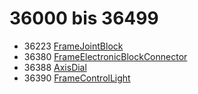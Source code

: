 # 36000 bis 36499
- 36223 [FrameJointBlock](Elements/FrameJointBlock.md)
- 36380 [FrameElectronicBlockConnector](Elements/FrameElectronicBlockConnector.md)
- 36388 [AxisDial](Elements/AxisDial.md)
- 36390 [FrameControlLight](Elements/FrameControlLight.md)